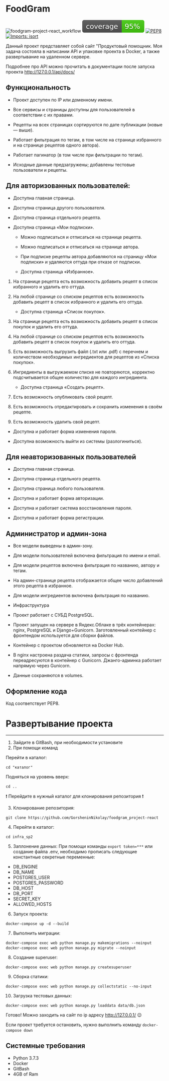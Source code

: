 # FoodGram

![foodgram-project-react_workflow](https://github.com/GorsheninNikolay/foodgram-project-react/actions/workflows/docker-image.yml/badge.svg)
![foodgram-project-react_coverage](https://github.com/GorsheninNikolay/foodgram-project-react/blob/master/backend/foodgram_backend/coverage.svg)
[![PEP8](https://img.shields.io/badge/code%20style-pep8-orange.svg)](https://www.python.org/dev/peps/pep-0008/)
[![Imports: isort](https://img.shields.io/badge/%20imports-isort-%231674b1?style=flat&labelColor=ef8336)](https://pycqa.github.io/isort/)

Данный проект представляет собой сайт "Продуктовый помощник. Моя задача состояла в написании API и упаковке проекта в Docker, а также развертывание на удаленном сервере.

Подробнее про API можно прочитать в документации после запуска проекта http://127.0.0.1/api/docs/

Функциональность
---

- Проект доступен по IP или доменному имени.

- Все сервисы и страницы доступны для пользователей в соответствии с их правами.

- Рецепты на всех страницах сортируются по дате публикации (новые — выше).

- Работает фильтрация по тегам, в том числе на странице избранного и на странице рецептов одного автора).

- Работает пагинатор (в том числе при фильтрации по тегам).

- Исходные данные предзагружены; добавлены тестовые пользователи и рецепты.

Для авторизованных пользователей:
---

- Доступна главная страница.

- Доступна страница другого пользователя.

- Доступна страница отдельного рецепта.

- Доступна страница «Мои подписки».
 
    * Можно подписаться и отписаться на странице рецепта.

    * Можно подписаться и отписаться на странице автора.

    * При подписке рецепты автора добавляются на страницу «Мои подписки» и удаляются оттуда при отказе от подписки.

    * Доступна страница «Избранное».

1. На странице рецепта есть возможность добавить рецепт в список избранного и удалить его оттуда.

2. На любой странице со списком рецептов есть возможность добавить рецепт в список избранного и удалить его оттуда.

    * Доступна страница «Список покупок».

1. На странице рецепта есть возможность добавить рецепт в список покупок и удалить его оттуда.

2. На любой странице со списком рецептов есть возможность добавить рецепт в список покупок и удалить его оттуда.

3. Есть возможность выгрузить файл (.txt или .pdf) с перечнем и количеством необходимых ингредиентов для рецептов из «Списка покупок».

4. Ингредиенты в выгружаемом списке не повторяются, корректно подсчитывается общее количество для каждого ингредиента.

    * Доступна страница «Создать рецепт».

1. Есть возможность опубликовать свой рецепт.

2. Есть возможность отредактировать и сохранить изменения в своём рецепте.

3. Есть возможность удалить свой рецепт.

  * Доступна и работает форма изменения пароля.

  * Доступна возможность выйти из системы (разлогиниться).

Для неавторизованных пользователей
---

  * Доступна главная страница.

  * Доступна страница отдельного рецепта.

  * Доступна страница любого пользователя.

  * Доступна и работает форма авторизации.

  * Доступна и работает система восстановления пароля.

  * Доступна и работает форма регистрации.

Администратор и админ-зона
---

- Все модели выведены в админ-зону.

- Для модели пользователей включена фильтрация по имени и email.

- Для модели рецептов включена фильтрация по названию, автору и тегам.

- На админ-странице рецепта отображается общее число добавлений этого рецепта в избранное.

- Для модели ингредиентов включена фильтрация по названию.

- Инфраструктура

- Проект работает с СУБД PostgreSQL.

- Проект запущен на сервере в Яндекс.Облаке в трёх контейнерах: nginx, PostgreSQL и Django+Gunicorn. Заготовленный контейнер с фронтендом используется для сборки файлов.

- Контейнер с проектом обновляется на Docker Hub.

- В nginx настроена раздача статики, запросы с фронтенда переадресуются в контейнер с Gunicorn. Джанго-админка работает напрямую через Gunicorn.

- Данные сохраняются в volumes.

Оформление кода
---
Код соответствует PEP8.


# Развертывание проекта
---

1. Зайдите в GitBash, при необходимости установите
2. При помощи команд 

Перейти в каталог:
```
cd "каталог"
```
Подняться на уровень вверх:
```
cd .. 
```
:exclamation: Перейдите в нужный каталог для клонирования репозитория :exclamation:

3. Клонирование репозитория:
```
git clone https://github.com/GorsheninNikolay/foodgram_project-react
```
4. Перейти в каталог:
```
cd infra_sp2
```
5. Заплонение данных:
При помощи команды ```export token=***``` или создание файла .env, необходимо прописать следующие константные секретные переменные:
- DB_ENGINE
- DB_NAME
- POSTGRES_USER
- POSTGRES_PASSWORD
- DB_HOST
- DB_PORT
- SECRET_KEY
- ALLOWED_HOSTS
6. Запуск проекта:
```
docker-compose up -d --build
```
7. Выполнить миграции:
```
docker-compose exec web python manage.py makemigrations --noinput
docker-compose exec web python manage.py migrate --noinput
```
8. Создание superuser:
```
docker-compose exec web python manage.py createsuperuser
```
9. Сборка статики:
```
docker-compose exec web python manage.py collectstatic --no-input 
```
10. Загрузка тестовых данных:
```
docker-compose exec web python manage.py loaddata data/db.json
```

Готово! Можно заходить на сайт по ip адресу http://127.0.0.1/ :wink:

Если проект требуется остановить, нужно выполнить команду ```docker-compose down```

Системные требования
----

- Python 3.7.3
- Docker
- GitBash
- 4GB of Ram

